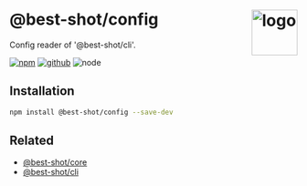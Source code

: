 # @best-shot/config <img src="https://cdn.jsdelivr.net/gh/best-shot/best-shot/packages/core/logo.svg" alt="logo" height="80" align="right">

Config reader of '@best-shot/cli'.

[![npm][npm-badge]][npm-url]
[![github][github-badge]][github-url]
![node][node-badge]

[npm-url]: https://www.npmjs.com/package/@best-shot/config
[npm-badge]: https://img.shields.io/npm/v/@best-shot/config.svg?style=flat-square&logo=npm
[github-url]: https://github.com/best-shot/best-shot/tree/master/packages/config
[github-badge]: https://img.shields.io/npm/l/@best-shot/config.svg?style=flat-square&colorB=blue&logo=github
[node-badge]: https://img.shields.io/node/v/@best-shot/config.svg?style=flat-square&colorB=green&logo=node.js

## Installation

```bash
npm install @best-shot/config --save-dev
```

## Related

- [@best-shot/core](../core)
- [@best-shot/cli](../cli)
